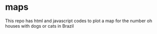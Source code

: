 # maps
This repo has html and javascript codes to plot a map for the number oh houses with dogs or cats in Brazil
